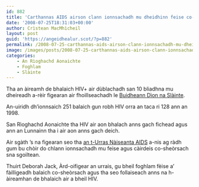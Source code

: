 ```yaml
---
id: 882
title: 'Carthannas AIDS airson clann ionnsachadh mu dheidhinn feise co-sheòrsach sna sgoiltean'
date: '2008-07-25T18:31:03+00:00'
author: Crìstean MacMhìcheil
layout: post
guid: 'https://angeidhealur.scot/?p=882'
permalink: /2008-07-25-carthannas-aids-airson-clann-ionnsachadh-mu-dheidhinn-feise-co-sheorsach-sna-sgoiltean/
image: /images/posts/2008-07-25-carthannas-aids-airson-clann-ionnsachadh-mu-dheidhinn-feise-co-sheorsach-sna-sgoiltean.webp
categories:
    - An Rìoghachd Aonaichte
    - Foghlam
    - Slàinte
---
```


Tha an àireamh de bhalaich HIV+ air dùblachadh san 10 bliadhna mu dheireadh a-rèir figearan air fhoillseachadh le [Buidheann Dìon na Slàinte](https://www.gov.uk/government/organisations/health-protection-agency).

An-uiridh dh’ionnsaich 251 balaich gun robh HIV orra an taca ri 128 ann an 1998.

San Rìoghachd Aonaichte tha HIV air aon bhalach anns gach fichead agus ann an Lunnainn tha i air aon anns gach deich.

Air sgàth ’s na figearan seo tha [an t-Urras Nàiseanta AIDS](https://www.nat.org.uk/) a-nis ag ràdh gum bu chòir do chlann ionnsachadh mu feise agus càirdeis co-sheòrsach sna sgoiltean.

Thuirt Deborah Jack, Àrd-oifigear an urrais, gu bheil foghlam fèise a’ fàilligeadh balaich co-sheòrsach agus tha seo follaiseach anns na h-àireamhan de bhalaich air a bheil HIV.
